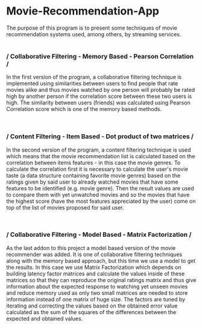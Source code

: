 # Movie-Recommendation-App

The purpose of this program is to present some techniques of movie recommendation systems used, among others, by streaming services.
<br/><br/>

<h3>/ Collaborative Filtering - Memory Based - Pearson Correlation /</h3>

In the first version of the program, a collaborative filtering technique is implemented using similarities between users to find people that rate movies alike and thus movies watched by one person will probably be rated high by another person if the correlation score between these two users is high. The similarity between users (friends) was calculated using Pearson Correlation score which is one of the memory based methods. 

<br/>
<h3>/ Content Filtering - Item Based - Dot product of two matrices /</h3>

In the second version of the program, a content filtering technique is used which means that the movie recommendation list is calculated based on the correlation between items features - in this case the movie genres. To calculate the correlation first it is necessary to calculate the user's movie taste (a data structure containing favorite movie genres) based on the ratings given by said user to already watched movies that have some features to be identified (e.g. movie genre).
Then the result values are used to compare them with yet unwatched movies and so the movies that have the highest score (have the most features appreciated by the user) come on top of the list of movies proposed for said user.

<br/>
<h3>/ Collaborative Filtering - Model Based - Matrix Factorization /</h3>

As the last addon to this project a model based version of the movie recommender was added.
It is one of collaborative filtering techniques along with the memory based approach, but this time we use a model to get the
results. In this case we use Matrix Factorization which depends on building latency factor matrices and calculate the values inside
of these matrices so that they can reproduce the original ratings matrix and thus give information about the expected response to watching yet unseen movies and reduce memory used as only two small matrices are needed to store information instead of one matrix of huge size. The factors are tuned by iterating and correcting the values based on the obtained error value calculated as the sum of the squares of the differences between the expected and obtained values.
